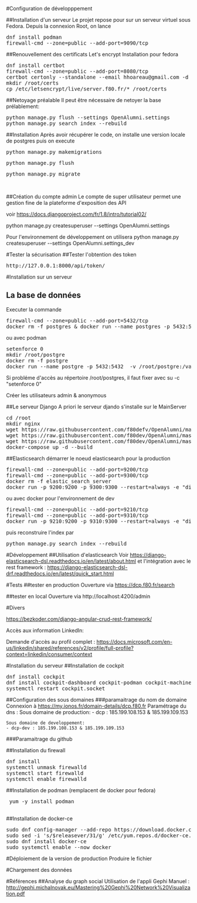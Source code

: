 
#Configuration de développpement

##Installation d'un serveur
Le projet repose pour sur un serveur virtuel sous Fedora.
Depuis la connexion Root, on lance

<pre>
dnf install podman
firewall-cmd --zone=public --add-port=9090/tcp
</pre>


##Renouvellement des certificats Let's encrypt
Installation pour fedora
<pre>
dnf install certbot
firewall-cmd --zone=public --add-port=8080/tcp
certbot certonly --standalone --email hhoareau@gmail.com -d server.f80.fr
mkdir /root/certs
cp /etc/letsencrypt/live/server.f80.fr/* /root/certs
</pre>



##Netoyage préalable
Il peut être nécessaire de netoyer la base prélablement:
<pre>
python manage.py flush --settings OpenAlumni.settings 
python manage.py search_index --rebuild
</pre>

##Installation
Après avoir récupérer le code, on installe une version locale de postgres
puis on execute
<pre>python manage.py makemigrations</pre>
<pre>python manage.py flush</pre>
<pre>python manage.py migrate</pre><br>

##Création du compte admin
Le compte de super utilisateur permet une gestion fine de la plateforme d'exposition des API

voir https://docs.djangoproject.com/fr/1.8/intro/tutorial02/

python manage.py createsuperuser --settings OpenAlumni.settings

Pour l'environnement de développement on utilisera
python manage.py createsuperuser --settings OpenAlumni.settings_dev
 





#Tester la sécurisation
##Tester l'obtention des token
<pre>http://127.0.0.1:8000/api/token/</pre>





#Installation sur un serveur
## La base de données
Executer la commande 
<pre>
firewall-cmd --zone=public --add-port=5432/tcp
docker rm -f postgres & docker run --name postgres -p 5432:5432  -v /root/postgre:/var/lib/postgresql/data --restart=always  -e POSTGRES_PASSWORD=hh4271 -e POSTGRES_DB=alumni_db -e POSTGRES_USER=hhoareau -d postgres:13-alpine
</pre>
ou avec podman
<pre>
setenforce 0 
mkdir /root/postgre
docker rm -f postgre
docker run --name postgre -p 5432:5432  -v /root/postgre:/var/lib/postgresql/data --restart=always  -e POSTGRES_PASSWORD=hh4271 -e POSTGRES_DB=alumni_db -e POSTGRES_USER=hhoareau -d postgres:13-alpine
</pre>

Si probléme d'accès au répertoire /root/postgres, il faut fixer avec su -c "setenforce 0"

Créer les utilisateurs admin & anonymous


##Le serveur Django
A priori le serveur djando s'installe sur le MainServer
<pre>
cd /root
mkdir nginx
wget https://raw.githubusercontent.com/f80defv/OpenAlumni/master/nginx.conf nginx.conf && mv nginx.conf /root/nginx
wget https://raw.githubusercontent.com/f80dev/OpenAlumni/master/Dockerfile ./nginx/ 
wget https://raw.githubusercontent.com/f80dev/OpenAlumni/master/docker-compose.yml
docker-compose up -d --build
</pre>


##Elasticsearch
démarrer le noeud elasticsearch pour la production
<pre>
firewall-cmd --zone=public --add-port=9200/tcp
firewall-cmd --zone=public --add-port=9300/tcp
docker rm -f elastic_search_server
docker run -p 9200:9200 -p 9300:9300 --restart=always -e "discovery.type=single-node" --name elastic_search_server -d docker.elastic.co/elasticsearch/elasticsearch:7.9.2
</pre>


ou avec docker pour l'environnement de dev
<pre>
firewall-cmd --zone=public --add-port=9210/tcp
firewall-cmd --zone=public --add-port=9310/tcp
docker run -p 9210:9200 -p 9310:9300 --restart=always -e "discovery.type=single-node" --name elastic_search_server-dev -d docker.elastic.co/elasticsearch/elasticsearch:7.9.2
</pre>



puis reconstruire l'index par 
<pre>
python manage.py search_index --rebuild
</pre>


#Développement
##Utilisation d'elasticsearch
Voir https://django-elasticsearch-dsl.readthedocs.io/en/latest/about.html
et l'intégration avec le rest framework : https://django-elasticsearch-dsl-drf.readthedocs.io/en/latest/quick_start.html


#Tests
##tester en production
Ouverture via https://dcp.f80.fr/search

##tester en local
Ouverture via http://localhost:4200/admin

#Divers

https://bezkoder.com/django-angular-crud-rest-framework/

Accès aux information LinkedIn:

Demande d'accès au profil complet : https://docs.microsoft.com/en-us/linkedin/shared/references/v2/profile/full-profile?context=linkedin/consumer/context


#Installation du serveur
##Installation de cockpit
<pre>
dnf install cockpit
dnf install cockpit-dashboard cockpit-podman cockpit-machines cockpit-networkmanager cockpit-packagekit cockpit-storaged
systemctl restart cockpit.socket
</pre>

##Configuration des sous domaines
###paramaitrage du nom de domaine
Connexion à https://my.ionos.fr/domain-details/dcp.f80.fr
Paramétrage du dns : 
    Sous domaine de production:
    - dcp : 185.199.108.153 & 185.199.109.153
    
    Sous domaine de developpement:
    - dcp-dev : 185.199.108.153 & 185.199.109.153

###Paramaitrage du github

    

##Installation du firewall
<pre>
dnf install 
systemctl unmask firewalld
systemctl start firewalld
systemctl enable firewalld
</pre>



##Installation de podman (remplacent de docker pour fedora)
 <pre>
 yum -y install podman
 </pre>
 

##Installation de docker-ce
<pre>
sudo dnf config-manager --add-repo https://download.docker.com/linux/fedora/docker-ce.repo
sudo sed -i 's/$releasever/31/g' /etc/yum.repos.d/docker-ce.repo
sudo dnf install docker-ce
sudo systemctl enable --now docker
</pre>


#Déploiement de la version de production
Produire le fichier 

#Chargement des données



#Références
##Analyse du graph social
Utilisation de l'appli Gephi
Manuel : http://gephi.michalnovak.eu/Mastering%20Gephi%20Network%20Visualization.pdf


